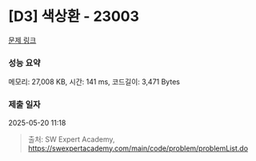 # [D3] 색상환 - 23003 

[문제 링크](https://swexpertacademy.com/main/code/problem/problemDetail.do?contestProbId=AZROsPgqE88DFAWB) 

### 성능 요약

메모리: 27,008 KB, 시간: 141 ms, 코드길이: 3,471 Bytes

### 제출 일자

2025-05-20 11:18



> 출처: SW Expert Academy, https://swexpertacademy.com/main/code/problem/problemList.do